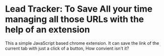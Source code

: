 <h1> Lead Tracker: To Save All your time managing all those URLs with the help of an extension </h1>
This a simple JavaScript based chrome extension. It can save the link of the current tab with just a click of a button, How convient isn't it?